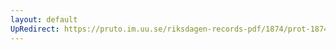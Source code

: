 ```yaml
---
layout: default
UpRedirect: https://pruto.im.uu.se/riksdagen-records-pdf/1874/prot-1874--ak--518/prot-1874--ak--518_001.pdf
---
```

